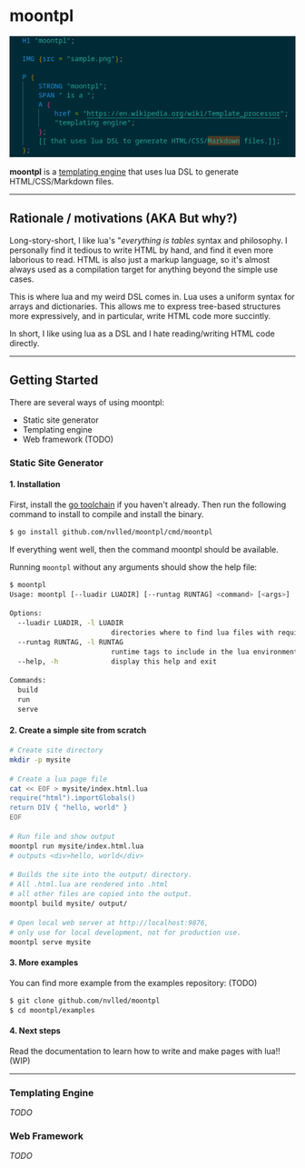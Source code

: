 # moontpl

![](sample.png)

**moontpl** is a [templating engine](https://en.wikipedia.org/wiki/Template_processor) that uses lua DSL to generate HTML/CSS/Markdown files.

-----------------

## Rationale / motivations (AKA But why?)

Long-story-short, I like lua's "*everything is tables* syntax and philosophy. I personally find it tedious to write HTML by hand, and find it even more laborious to read. HTML is also just a markup language, so it's almost always used as a compilation target for anything beyond the simple use cases.

This is where lua and my weird DSL comes in. Lua uses a uniform syntax for arrays and dictionaries. This allows me to express tree-based structures more expressively, and in particular, write HTML code more succintly.

In short, I like using lua as a DSL and I hate reading/writing HTML code directly. 

-----------------

## Getting Started

There are several ways of using moontpl:

-  Static site generator 
-  Templating engine 
-  Web framework (TODO)

### Static Site Generator

#### 1. Installation

First, install the [go toolchain](https://go.dev/doc/install) if you haven't already. Then run the following command to install to compile and install the binary.

```bash
$ go install github.com/nvlled/moontpl/cmd/moontpl
```

If everything went well, then the command moontpl should be available.

Running `moontpl` without any arguments should show the help file:

```bash
$ moontpl
Usage: moontpl [--luadir LUADIR] [--runtag RUNTAG] <command> [<args>]

Options:
  --luadir LUADIR, -l LUADIR
                         directories where to find lua files with require(), automatically includes SITEDIR
  --runtag RUNTAG, -l RUNTAG
                         runtime tags to include in the lua environment
  --help, -h             display this help and exit

Commands:
  build
  run
  serve
```

#### 2. Create a simple site from scratch

```bash
# Create site directory
mkdir -p mysite

# Create a lua page file
cat << EOF > mysite/index.html.lua
require("html").importGlobals()
return DIV { "hello, world" }
EOF

# Run file and show output
moontpl run mysite/index.html.lua
# outputs <div>hello, world</div>

# Builds the site into the output/ directory.
# All .html.lua are rendered into .html
# all other files are copied into the output.
moontpl build mysite/ output/

# Open local web server at http://localhost:9876,
# only use for local development, not for production use.
moontpl serve mysite
```

#### 3. More examples

You can find more example from the examples repository: (TODO)

```bash
$ git clone github.com/nvlled/moontpl
$ cd moontpl/examples
```

#### 4. Next steps

Read the documentation to learn how to write and make pages with lua!! (WIP)

-----------------

### Templating Engine

*TODO*

### Web Framework

*TODO*
